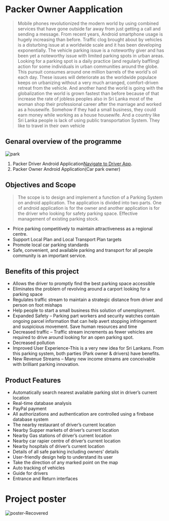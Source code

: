 #  Packer Owner Aapplication

>Mobile phones revolutionized the modern world by using combined services that have
gone outside far away from just getting a call and sending a message. From recent years,
Android smartphone usage is hugely increasing than before.
Traffic clog brought about by vehicles is a disturbing issue at a worldwide scale and it has
been developing exponentially. The vehicle parking issue is a noteworthy giver and has been
yet a noteworthy issue with limited parking spots in urban areas. Looking for a parking spot
is a daily practice (and regularly baffling) action for some individuals in urban communities
around the globe. This pursuit consumes around one million barrels of the world's oil each
day. These issues will deteriorate as the worldwide populace keeps on urbanizing without a
very much arranged, comfort-driven retreat from the vehicle.
And another hand the world is going with the globalization the world is grown fastest than
before because of that increase the rate of jobless peoples also in Sri Lanka most of the
woman shop their professional career after the marriage and worked as a housewife.
Somehow if they had a small business, they could earn money while working as a house
housewife. And a country like Sri Lanka people is lack of using public transportation System.
They like to travel in their own vehicle 

##  Genaral overview of the programme

![park](https://user-images.githubusercontent.com/35406756/67417355-2a271b80-f5e6-11e9-9cc9-f59bf7ec17f9.png)

1. Packer Driver Android Application[Navigate to Driver App](https://github.com/krandula/Packer-Diver-Application.git).
2. Packer Owner Android Application(Car park owner) 

##  Objectives and Scope
>The scope is to design and implement a function of a Parking System on android application.
The application is divided into two parts. One of android application is for the owner and another
application is for the driver who looking for safety parking space. Effective management of existing
parking stock.

- Price parking competitively to maintain attractiveness as a regional centre.
- Support Local Plan and Local Transport Plan targets
- Promote local car parking standards
- Safe, convenient, and available parking and transport for all people community is an
  important service.
  
##  Benefits of this project
- Allows the driver to promptly find the best parking space accessible
- Eliminates the problem of revolving around a carport looking for a parking space
- Regulates traffic stream to maintain a strategic distance from driver and person on foot
  mishaps
- Help people to start a small business this solution of unemployment.
- Expanded Safety – Parking part workers and security watches contain ongoing parcel
  information that can help avert stopping infringement and suspicious movement. Save
  human resources and time
- Decreased traffic – Traffic stream increments as fewer vehicles are required to drive around
  looking for an open parking spot.
- Decreased pollution
- Improved User Experience-This is a very new idea for Sri Lankans. From this parking system,
  both parties (Park owner & drivers) have benefits.
- New Revenue Streams – Many new income streams are conceivable with brilliant parking
  innovation.
  
## Product Features
- Automatically search nearest available parking slot in driver’s current location
- Real-time database analysis
- PayPal payment
- All authorizations and authentication are controlled using a firebase database system
- The nearby restaurant of driver’s current location
- Nearby Supper markets of driver’s current location
- Nearby Gas stations of driver’s current location
- Nearby car rapier centre of driver’s current location
- Nearby hospitals of driver’s current location
- Details of all safe parking including owners’ details
- User-friendly design help to understand its user
- Take the direction of any marked point on the map
- Auto tracking of vehicles
- Guide for drivers
- Entrance and Return interfaces

#  Project poster
![poster-Recovered](https://user-images.githubusercontent.com/35406756/67419912-3792d480-f5eb-11e9-8cef-1bb188d71c66.jpg)
